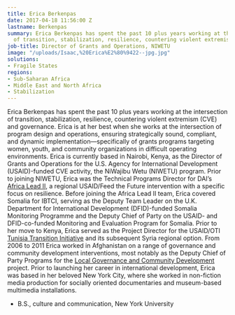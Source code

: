```yaml
---
title: Erica Berkenpas
date: 2017-04-18 11:56:00 Z
lastname: Berkenpas
summary: Erica Berkenpas has spent the past 10 plus years working at the intersection
  of transition, stabilization, resilience, countering violent extremism, and governance.
job-title: Director of Grants and Operations, NIWETU
image: "/uploads/Isaac,%20Erica%E2%80%9422--jpg.jpg"
solutions:
- Fragile States
regions:
- Sub-Saharan Africa
- Middle East and North Africa
- Stabilization
---
```


Erica Berkenpas has spent the past 10 plus years working at the intersection of transition, stabilization, resilience, countering violent extremism (CVE) and governance. Erica is at her best when she works at the intersection of program design and operations, ensuring strategically sound, compliant, and dynamic implementation—specifically of grants programs targeting women, youth, and community organizations in difficult operating environments. Erica is currently based in Nairobi, Kenya, as the Director of Grants and Operations for the U.S. Agency for International Development (USAID)-funded CVE activity, the NiWajibu Wetu (NIWETU) program. Prior to joining NIWETU, Erica was the Technical Programs Director for DAI’s[ Africa Lead II](https://www.dai.com/our-work/projects/africa-africa-lead-ii), a regional USAID/Feed the Future intervention with a specific focus on resilience. Before joining the Africa Lead II team, Erica covered Somalia for IBTCI, serving as the Deputy Team Leader on the U.K. Department for International Development (DFID)-funded Somalia Monitoring Programme and the Deputy Chief of Party on the USAID- and DFID-co-funded Monitoring and Evaluation Program for Somalia. Prior to her move to Kenya, Erica served as the Project Director for the USAID/OTI [Tunisia Transition Initiative](https://www.dai.com/our-work/projects/tunisia-transition-initiative-tti) and its subsequent Syria regional option. From 2006 to 2011 Erica worked in Afghanistan on a range of governance and community development interventions, most notably as the Deputy Chief of Party Programs for the [Local Governance and Community Development](https://www.dai.com/our-work/projects/afghanistan-local-governance-and-community-development-lgcd) project. Prior to launching her career in international development, Erica was based in her beloved New York City, where she worked in non-fiction media production for socially oriented documentaries and museum-based multimedia installations.

* B.S., culture and communication, New York University